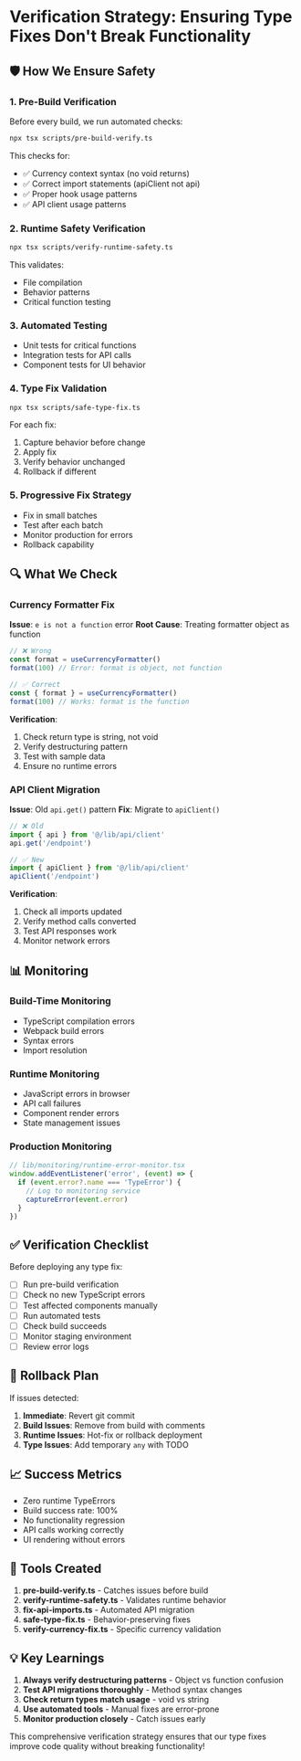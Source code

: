 # Verification Strategy: Ensuring Type Fixes Don't Break Functionality

## 🛡️ How We Ensure Safety

### 1. **Pre-Build Verification**
Before every build, we run automated checks:
```bash
npx tsx scripts/pre-build-verify.ts
```
This checks for:
- ✅ Currency context syntax (no void returns)
- ✅ Correct import statements (apiClient not api)
- ✅ Proper hook usage patterns
- ✅ API client usage patterns

### 2. **Runtime Safety Verification**
```bash
npx tsx scripts/verify-runtime-safety.ts
```
This validates:
- File compilation
- Behavior patterns
- Critical function testing

### 3. **Automated Testing**
- Unit tests for critical functions
- Integration tests for API calls
- Component tests for UI behavior

### 4. **Type Fix Validation**
```bash
npx tsx scripts/safe-type-fix.ts
```
For each fix:
1. Capture behavior before change
2. Apply fix
3. Verify behavior unchanged
4. Rollback if different

### 5. **Progressive Fix Strategy**
- Fix in small batches
- Test after each batch
- Monitor production for errors
- Rollback capability

## 🔍 What We Check

### Currency Formatter Fix
**Issue**: `e is not a function` error
**Root Cause**: Treating formatter object as function
```typescript
// ❌ Wrong
const format = useCurrencyFormatter()
format(100) // Error: format is object, not function

// ✅ Correct
const { format } = useCurrencyFormatter()
format(100) // Works: format is the function
```

**Verification**:
1. Check return type is string, not void
2. Verify destructuring pattern
3. Test with sample data
4. Ensure no runtime errors

### API Client Migration
**Issue**: Old `api.get()` pattern
**Fix**: Migrate to `apiClient()`
```typescript
// ❌ Old
import { api } from '@/lib/api/client'
api.get('/endpoint')

// ✅ New
import { apiClient } from '@/lib/api/client'
apiClient('/endpoint')
```

**Verification**:
1. Check all imports updated
2. Verify method calls converted
3. Test API responses work
4. Monitor network errors

## 📊 Monitoring

### Build-Time Monitoring
- TypeScript compilation errors
- Webpack build errors
- Syntax errors
- Import resolution

### Runtime Monitoring
- JavaScript errors in browser
- API call failures
- Component render errors
- State management issues

### Production Monitoring
```typescript
// lib/monitoring/runtime-error-monitor.tsx
window.addEventListener('error', (event) => {
  if (event.error?.name === 'TypeError') {
    // Log to monitoring service
    captureError(event.error)
  }
})
```

## ✅ Verification Checklist

Before deploying any type fix:

- [ ] Run pre-build verification
- [ ] Check no new TypeScript errors
- [ ] Test affected components manually
- [ ] Run automated tests
- [ ] Check build succeeds
- [ ] Monitor staging environment
- [ ] Review error logs

## 🚨 Rollback Plan

If issues detected:
1. **Immediate**: Revert git commit
2. **Build Issues**: Remove from build with comments
3. **Runtime Issues**: Hot-fix or rollback deployment
4. **Type Issues**: Add temporary `any` with TODO

## 📈 Success Metrics

- Zero runtime TypeErrors
- Build success rate: 100%
- No functionality regression
- API calls working correctly
- UI rendering without errors

## 🔧 Tools Created

1. **pre-build-verify.ts** - Catches issues before build
2. **verify-runtime-safety.ts** - Validates runtime behavior
3. **fix-api-imports.ts** - Automated API migration
4. **safe-type-fix.ts** - Behavior-preserving fixes
5. **verify-currency-fix.ts** - Specific currency validation

## 💡 Key Learnings

1. **Always verify destructuring patterns** - Object vs function confusion
2. **Test API migrations thoroughly** - Method syntax changes
3. **Check return types match usage** - void vs string
4. **Use automated tools** - Manual fixes are error-prone
5. **Monitor production closely** - Catch issues early

This comprehensive verification strategy ensures that our type fixes improve code quality without breaking functionality!